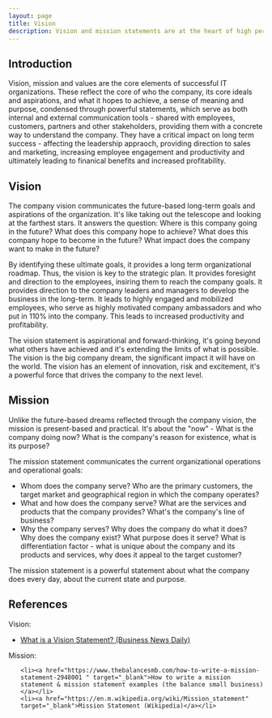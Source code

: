 ```yaml
---
layout: page
title: Vision
description: Vision and mission statements are at the heart of high performing IT organizations
---
```


<h2>Introduction</h2>

Vision, mission and values are the core elements of successful IT organizations. These reflect the core of who the company, its core ideals and aspirations, and what it hopes to achieve, a sense of meaning and purpose, condensed through powerful statements, which serve as both internal and external communication tools - shared with employees, customers, partners and other stakeholders, providing them with a concrete way to understand the company. They have a critical impact on long term success - affecting the leadership appraoch, providing direction to sales and marketing, increasing employee engagement and productivity and ultimately leading to finanical benefits and increased profitability. 

<h2>Vision</h2>

The company vision communicates the future-based long-term goals and aspirations of the organization. It's like taking out the telescope and looking at the farthest stars. It answers the question: Where is this company going in the future? What does this company hope to achieve? What does this company hope to become in the future? What impact does the company want to make in the future?

By identifying these ultimate goals, it provides a long term organizational roadmap. Thus, the vision is key to the strategic plan. It provides foresight and direction to the employees, insiring them to reach the company goals. It provides direction to the company leaders and managers to develop the business in the long-term. It leads to highly engaged and mobilized employees, who serve as highly motivated company ambassadors and who put in 110% into the company. This leads to increased productivity and profitability.

The vision statement is aspirational and forward-thinking, it's going beyond what others have achieved and it's extending the limits of what is possible. The vision is the big company dream, the significant impact it will have on the world. The vision has an element of innovation, risk and excitement, it's a powerful force that drives the company to the next level.

<h2>Mission</h2>

Unlike the future-based dreams reflected through the company vision, the mission is present-based and practical. It's about the "now" - What is the company doing now? What is the company's reason for existence, what is its purpose?

The mission statement communicates the current organizational operations and operational goals:

<ul>
	<li>Whom does the company serve? Who are the primary customers, the target market and geographical region in which the company operates?</li>
	<li>What and how does the company serve? What are the services and products that the company provides? What's the company's line of business?</li>
	<li>Why the company serves? Why does the company do what it does? Why does the company exist? What purpose does it serve? What is differentiation factor - what is unique about the company and its products and services, why does it appeal to the target customer?</li>
</ul>

The mission statement is a powerful statement about what the company does every day, about the current state and purpose.

<h2>References</h2>

Vision:

<ul>
	<li><a href="https://www.businessnewsdaily.com/3882-vision-statement.html" target="_blank">What is a Vision Statement? (Business News Daily)</a></li>
</ul>

Mission:

<ul>

	<li><a href="https://www.thebalancesmb.com/how-to-write-a-mission-statement-2948001 " target="_blank">How to write a mission statement & mission statement examples (the balance small business)</a></li>
	<li><a href="https://en.m.wikipedia.org/wiki/Mission_statement" target="_blank">Mission Statement (Wikipedia)</a></li>
</ul>





 
<!-- TODO -->
<!--
Values
-->
